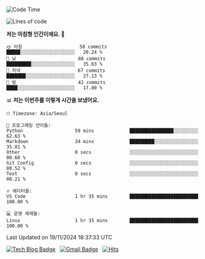 <!-- ### Hi there 👋 -->

<!--
**dnchoi/dnchoi** is a ✨ _special_ ✨ repository because its `README.md` (this file) appears on your GitHub profile.

Here are some ideas to get you started:

- 🔭 I’m currently working on ...
- 🌱 I’m currently learning ...
- 👯 I’m looking to collaborate on ...
- 🤔 I’m looking for help with ...
- 💬 Ask me about ...
- 📫 How to reach me: ...
- 😄 Pronouns: ...
- ⚡ Fun fact: ...
-->

<!--START_SECTION:waka-->
![Code Time](http://img.shields.io/badge/Code%20Time-1%2C330%20hrs%2050%20mins-blue)

![Lines of code](https://img.shields.io/badge/%EC%A0%80%EB%8A%94%20%EC%97%AC%ED%83%9C%EA%B9%8C%EC%A7%80%20-359.3%20thousand%20%EC%A4%84%EC%9D%98%20%EC%BD%94%EB%93%9C%EB%A5%BC%20%EC%9E%91%EC%84%B1%ED%96%88%EC%96%B4%EC%9A%94.-blue)

**저는 아침형 인간이에요. 🐤** 

```text
🌞 아침                     50 commits          █████░░░░░░░░░░░░░░░░░░░░   20.24 % 
🌆 낮　                     88 commits          █████████░░░░░░░░░░░░░░░░   35.63 % 
🌃 저녁                     67 commits          ███████░░░░░░░░░░░░░░░░░░   27.13 % 
🌙 밤　                     42 commits          ████░░░░░░░░░░░░░░░░░░░░░   17.00 % 
```


📊 **저는 이번주를 이렇게 시간을 보냈어요.** 

```text
🕑︎ Timezone: Asia/Seoul

💬 프로그래밍 언어들: 
Python                   59 mins             ████████████████░░░░░░░░░   62.63 % 
Markdown                 34 mins             █████████░░░░░░░░░░░░░░░░   35.81 % 
Other                    0 secs              ░░░░░░░░░░░░░░░░░░░░░░░░░   00.68 % 
Git Config               0 secs              ░░░░░░░░░░░░░░░░░░░░░░░░░   00.52 % 
Text                     0 secs              ░░░░░░░░░░░░░░░░░░░░░░░░░   00.21 % 

🔥 에디터들: 
VS Code                  1 hr 35 mins        █████████████████████████   100.00 % 

💻 운영 체제들: 
Linux                    1 hr 35 mins        █████████████████████████   100.00 % 
```


 Last Updated on 19/11/2024 18:37:33 UTC
<!--END_SECTION:waka-->


[![Tech Blog Badge](http://img.shields.io/badge/-Tech%20blog-black?style=flat-square&logo=github&link=https://zzsza.github.io/)](https://dnchoi.github.io/)
&nbsp;
[![Gmail Badge](https://img.shields.io/badge/Gmail-d14836?style=flat-square&logo=Gmail&logoColor=white&link=mailto:snugyun01@gmail.com)](mailto:dongnyeokc@gmail.com)
&nbsp;
[![Hits](https://hits.seeyoufarm.com/api/count/incr/badge.svg?url=https%3A%2F%2Fgithub.com%2Fgjbae1212%2Fhit-counter&count_bg=%233D7CC8&title_bg=%23555555&icon=&icon_color=%23E7E7E7&title=hits&edge_flat=false)](https://hits.seeyoufarm.com)
<!-- 
![Anurag's github stats](https://github-readme-stats.vercel.app/api?username=dnchoi&show_icons=true&theme=tokyonight)
&nbsp;
![Top Langs](https://github-readme-stats.vercel.app/api/top-langs/?username=dnchoi&layout=compact&theme=tokyonight)
 -->
<div align='center'>
